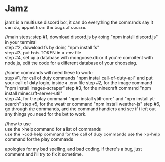 # Jamz
jamz is a multi use discord bot, it can do everything the commands say it can do, appart from the bugs of course. 

//main steps:
step #1, download discord.js by doing "npm install discord.js" in your terminal       
step #2, download fs by doing "npm install fs"  
step #3, put bots TOKEN in a .env file  
step #4, set up a database with mongoose.db or if you're compitent with node.js, edit the code for a different database of your chooseing.  

//some commands will need these to work:  
step #1, for call of duty commands "npm install call-of-duty-api" and put your call of duty login, inside a .env file 
step #2, for the image command "npm install images-scraper" 
step #3, for the minecraft command "npm install minecraft-server-util"  
step #4, for the play command "npm install ytdl-core" and "npm install yt-search" 
step #5, for the weather command "npm install weather-js"
step #6, go through the commands, and the command handlers and see if i left out any things you need for the bot to work.   

//how to use  
use the >help command for a list of commands  
use the >cod-help command for the call of duty commands 
use the >p-help command for the play commands 

apologies for my bad spelling, and bad coding. if there's a bug, just comment and i'll try to fix it sometime.  
